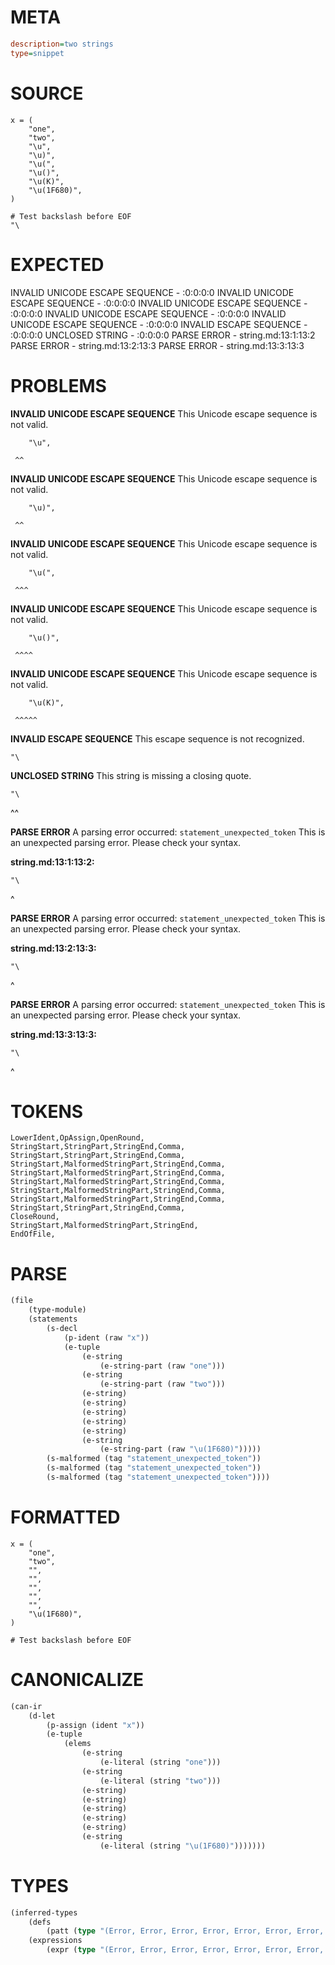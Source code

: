 # META
~~~ini
description=two strings
type=snippet
~~~
# SOURCE
~~~roc
x = (
	"one",
	"two",
	"\u",
	"\u)",
	"\u(",
	"\u()",
	"\u(K)",
	"\u(1F680)",
)

# Test backslash before EOF
"\
~~~
# EXPECTED
INVALID UNICODE ESCAPE SEQUENCE - :0:0:0:0
INVALID UNICODE ESCAPE SEQUENCE - :0:0:0:0
INVALID UNICODE ESCAPE SEQUENCE - :0:0:0:0
INVALID UNICODE ESCAPE SEQUENCE - :0:0:0:0
INVALID UNICODE ESCAPE SEQUENCE - :0:0:0:0
INVALID ESCAPE SEQUENCE - :0:0:0:0
UNCLOSED STRING - :0:0:0:0
PARSE ERROR - string.md:13:1:13:2
PARSE ERROR - string.md:13:2:13:3
PARSE ERROR - string.md:13:3:13:3
# PROBLEMS
**INVALID UNICODE ESCAPE SEQUENCE**
This Unicode escape sequence is not valid.

```roc
	"\u",
```
	 ^^


**INVALID UNICODE ESCAPE SEQUENCE**
This Unicode escape sequence is not valid.

```roc
	"\u)",
```
	 ^^


**INVALID UNICODE ESCAPE SEQUENCE**
This Unicode escape sequence is not valid.

```roc
	"\u(",
```
	 ^^^


**INVALID UNICODE ESCAPE SEQUENCE**
This Unicode escape sequence is not valid.

```roc
	"\u()",
```
	 ^^^^


**INVALID UNICODE ESCAPE SEQUENCE**
This Unicode escape sequence is not valid.

```roc
	"\u(K)",
```
	 ^^^^^


**INVALID ESCAPE SEQUENCE**
This escape sequence is not recognized.

```roc
"\

```


**UNCLOSED STRING**
This string is missing a closing quote.

```roc
"\
```
^^


**PARSE ERROR**
A parsing error occurred: `statement_unexpected_token`
This is an unexpected parsing error. Please check your syntax.

**string.md:13:1:13:2:**
```roc
"\
```
^


**PARSE ERROR**
A parsing error occurred: `statement_unexpected_token`
This is an unexpected parsing error. Please check your syntax.

**string.md:13:2:13:3:**
```roc
"\
```
 ^


**PARSE ERROR**
A parsing error occurred: `statement_unexpected_token`
This is an unexpected parsing error. Please check your syntax.

**string.md:13:3:13:3:**
```roc
"\
```
  ^


# TOKENS
~~~zig
LowerIdent,OpAssign,OpenRound,
StringStart,StringPart,StringEnd,Comma,
StringStart,StringPart,StringEnd,Comma,
StringStart,MalformedStringPart,StringEnd,Comma,
StringStart,MalformedStringPart,StringEnd,Comma,
StringStart,MalformedStringPart,StringEnd,Comma,
StringStart,MalformedStringPart,StringEnd,Comma,
StringStart,MalformedStringPart,StringEnd,Comma,
StringStart,StringPart,StringEnd,Comma,
CloseRound,
StringStart,MalformedStringPart,StringEnd,
EndOfFile,
~~~
# PARSE
~~~clojure
(file
	(type-module)
	(statements
		(s-decl
			(p-ident (raw "x"))
			(e-tuple
				(e-string
					(e-string-part (raw "one")))
				(e-string
					(e-string-part (raw "two")))
				(e-string)
				(e-string)
				(e-string)
				(e-string)
				(e-string)
				(e-string
					(e-string-part (raw "\u(1F680)")))))
		(s-malformed (tag "statement_unexpected_token"))
		(s-malformed (tag "statement_unexpected_token"))
		(s-malformed (tag "statement_unexpected_token"))))
~~~
# FORMATTED
~~~roc
x = (
	"one",
	"two",
	"",
	"",
	"",
	"",
	"",
	"\u(1F680)",
)

# Test backslash before EOF
~~~
# CANONICALIZE
~~~clojure
(can-ir
	(d-let
		(p-assign (ident "x"))
		(e-tuple
			(elems
				(e-string
					(e-literal (string "one")))
				(e-string
					(e-literal (string "two")))
				(e-string)
				(e-string)
				(e-string)
				(e-string)
				(e-string)
				(e-string
					(e-literal (string "\u(1F680)")))))))
~~~
# TYPES
~~~clojure
(inferred-types
	(defs
		(patt (type "(Error, Error, Error, Error, Error, Error, Error, Error)")))
	(expressions
		(expr (type "(Error, Error, Error, Error, Error, Error, Error, Error)"))))
~~~
